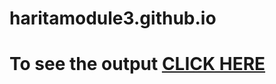 # haritamodule3.github.io
# To see the output [CLICK HERE](https://haritamodule3.github.io/index2.html)
